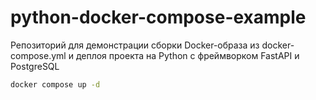 # python-docker-compose-example

Репозиторий для демонстрации сборки Docker-образа из docker-compose.yml и деплоя проекта на Python с фреймворком FastAPI и PostgreSQL

```bash
docker compose up -d
```
